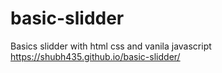 # basic-slidder
Basics slidder with html css and vanila javascript
https://shubh435.github.io/basic-slidder/
